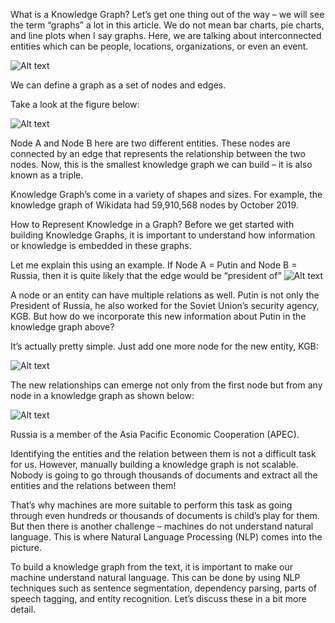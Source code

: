 What is a Knowledge Graph?
Let’s get one thing out of the way – we will see the term “graphs” a lot in this article. We do not mean bar charts, pie charts, and line plots when I say graphs. Here, we are talking about interconnected entities which can be people, locations, organizations, or even an event.

![Alt text](https://cdn.analyticsvidhya.com/wp-content/uploads/2019/10/graph_not_plots.png)


We can define a graph as a set of nodes and edges.

Take a look at the figure below:

![Alt text](https://cdn.analyticsvidhya.com/wp-content/uploads/2019/10/graph_link.png)



Node A and Node B here are two different entities. These nodes are connected by an edge that represents the relationship between the two nodes. Now, this is the smallest knowledge graph we can build – it is also known as a triple.

Knowledge Graph’s come in a variety of shapes and sizes. For example, the knowledge graph of Wikidata had 59,910,568 nodes by October 2019.

 

How to Represent Knowledge in a Graph?
Before we get started with building Knowledge Graphs, it is important to understand how information or knowledge is embedded in these graphs.

Let me explain this using an example. If Node A = Putin and Node B = Russia, then it is quite likely that the edge would be “president of”
![Alt text](https://cdn.analyticsvidhya.com/wp-content/uploads/2019/10/putin_1.png)

A node or an entity can have multiple relations as well. Putin is not only the President of Russia, he also worked for the Soviet Union’s security agency, KGB. But how do we incorporate this new information about Putin in the knowledge graph above?

It’s actually pretty simple. Just add one more node for the new entity, KGB:

![Alt text](https://cdn.analyticsvidhya.com/wp-content/uploads/2019/10/KGB.png)

The new relationships can emerge not only from the first node but from any node in a knowledge graph as shown below:

![Alt text](https://cdn.analyticsvidhya.com/wp-content/uploads/2019/10/APEC.png)

Russia is a member of the Asia Pacific Economic Cooperation (APEC).

Identifying the entities and the relation between them is not a difficult task for us. However, manually building a knowledge graph is not scalable. Nobody is going to go through thousands of documents and extract all the entities and the relations between them!

That’s why machines are more suitable to perform this task as going through even hundreds or thousands of documents is child’s play for them. But then there is another challenge – machines do not understand natural language. This is where Natural Language Processing (NLP) comes into the picture.

To build a knowledge graph from the text, it is important to make our machine understand natural language. This can be done by using NLP techniques such as sentence segmentation, dependency parsing, parts of speech tagging, and entity recognition. Let’s discuss these in a bit more detail.
